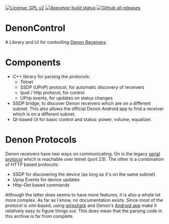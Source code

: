[![License: GPL v2](https://img.shields.io/badge/License-GPL%20v2-blue.svg)](LICENSE)
[![Appveyor build status](https://ci.appveyor.com/api/projects/status/grn3rjfng0dg5wba/branch/master?svg=true)](https://ci.appveyor.com/project/ThijsWithaar/denoncontrol/branch/master)
[![Github all releases](https://img.shields.io/github/downloads/ThijsWithaar/DenonControl/total.svg)](https://GitHub.com/ThijsWithaar/CD-Grab/releases/)

# DenonControl

A Library and UI for controlling [Denon Receivers](https://www.denon.com).


# Components

- C++ library for parsing the protocols:
    - Telnet
    - SSDP (UPnP) protocol, for automatic discovery of receivers
    - Ipod / http protocol, for control
    - UPnp events, for updates on status changes
- SSDP bridge, to discover Denon receivers which are on a different subnet.
  This also allows the official Denon Android app to find a receiver which is on a different subnet.
- Qt-based UI for basic control and status: power, volume, equalizer.


# Denon Protocols

Denon receivers have two ways on communicating. On is the legacy [serial protocol](https://usa.denon.com/us/product/hometheater/receivers/avr3808ci?docname=AVR-3808CISerialProtocol_Ver520a.pdf) which is reachable over telnet (port 23). The other is a combination of HTTP based protocols:

- SSDP for discovering the device (as long as it's on the same subnet)
- Upnp Events for device updates
- Http-Get based commands

Although the latter does seems to have more features, it is also a whole lot more complex. As far as I know, no documentation exists. Since most of the protocol is xml-based, using [wireshark](https://www.wireshark.org/) and Denon's [Android app](https://play.google.com/store/apps/details?id=com.dmholdings.DenonAVRRemote) make it relatively easy to figure things out.
This does mean that the parsing code in this archive is far from complete.
